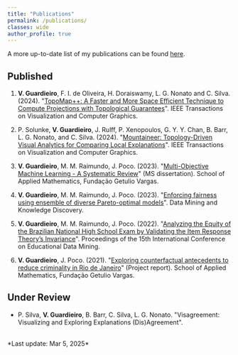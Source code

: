 ```yaml
---
title: "Publications"
permalink: /publications/
classes: wide
author_profile: true
---
```


A more up-to-date list of my publications can be found [here](https://scholar.google.com/citations?user=pH1HRJoAAAAJ&hl=en&oi=sra).

Published
------

1. **V. Guardieiro**, F. I. de Oliveira, H. Doraiswamy, L. G. Nonato and C. Silva. (2024). "[TopoMap++: A Faster and More Space Efficient Technique to Compute Projections with Topological Guarantees](https://ieeexplore.ieee.org/abstract/document/10670572)". IEEE Transactions on Visualization and Computer Graphics.

2. P. Solunke, **V. Guardieiro**, J. Rulff, P. Xenopoulos, G. Y. Y. Chan, B. Barr, L. G. Nonato, and C. Silva. (2024). "[Mountaineer: Topology-Driven Visual Analytics for Comparing Local Explanations](https://ieeexplore.ieee.org/document/10570334)". IEEE Transactions on Visualization and Computer Graphics.

3. **V. Guardieiro**, M. M. Raimundo, J. Poco. (2023). "[Multi-Objective Machine Learning - A Systematic Review](https://bibliotecadigital.fgv.br/dspace/handle/10438/34077)" (MS dissertation). School of Applied Mathematics, Fundação Getulio Vargas.

4. **V. Guardieiro**, M. M. Raimundo, J. Poco. (2023). "[Enforcing fairness using ensemble of diverse Pareto-optimal models](https://link.springer.com/article/10.1007/s10618-023-00922-y)". Data Mining and Knowledge Discovery.

5. **V. Guardieiro**, M. M. Raimundo, J. Poco. (2022). "[Analyzing the Equity of the Brazilian National High School Exam by Validating the Item Response Theory’s Invariance](https://educationaldatamining.org/edm2022/proceedings/2022.EDM-posters.64/2022.EDM-posters.64.pdf)". Proceedings of the 15th International Conference on Educational Data Mining.

6. **V. Guardieiro**, J. Poco. (2021). "[Exploring counterfactual antecedents to reduce criminality in Rio de Janeiro](https://hdl.handle.net/10438/31623)" (Project report). School of Applied Mathematics, Fundação Getulio Vargas.

Under Review
------

* P. Silva, **V. Guardieiro**, B. Barr, C. Silva, L. G. Nonato. "Visagreement: Visualizing and Exploring Explanations (Dis)Agreement".

<br/>
*Last update: Mar 5, 2025*